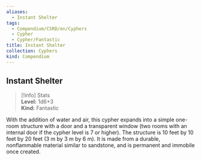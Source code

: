 ```yaml
---
aliases:
  - Instant Shelter
tags:
  - Compendium/CSRD/en/Cyphers
  - Cypher
  - Cypher/Fantastic
title: Instant Shelter
collection: Cyphers
kind: Compendium
---
```

## Instant Shelter  
>[!info] Stats  
> **Level:** 1d6+3  
> **Kind:** Fantastic
  
With the addition of water and air, this cypher expands into a simple one-room structure with a door and a transparent window (two rooms with an internal door if the cypher level is 7 or higher). The structure is 10 feet by 10 feet by 20 feet (3 m by 3 m by 6 m). It is made from a durable, nonflammable material similar to sandstone, and is permanent and immobile once created.